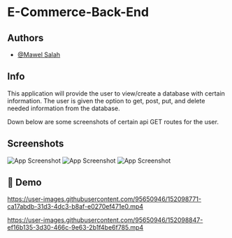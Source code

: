 
# E-Commerce-Back-End



## Authors

- [@Mawel Salah](https://github.com/MSalah2021)


## Info

This application will provide the user to view/create a database with certain information.
The user is given the option to get, post, put, and delete needed information from the database.

Down below are some screenshots of certain api GET routes for the user.

## Screenshots

![App Screenshot](https://github.com/MSalah2021/E-Commerce-Back-End/blob/main/DEMO/Capture1.JPG)
![App Screenshot](https://github.com/MSalah2021/E-Commerce-Back-End/blob/main/DEMO/Capture2.JPG)
![App Screenshot](https://github.com/MSalah2021/E-Commerce-Back-End/blob/main/DEMO/Capture3.JPG)


## 🔗 Demo

https://user-images.githubusercontent.com/95650946/152098771-ca17abdb-31d3-4dc3-b8af-e0270ef471e0.mp4

https://user-images.githubusercontent.com/95650946/152098847-ef16b135-3d30-466c-9e63-2b1f4be6f785.mp4
